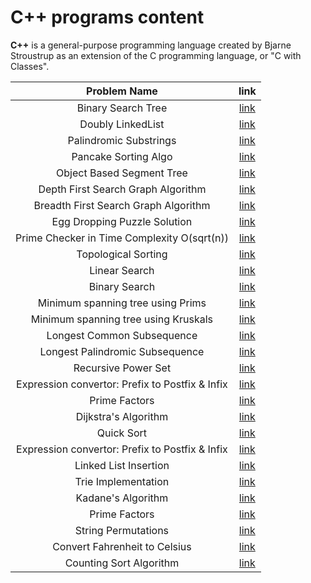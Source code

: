# C++ programs content

**C++** is a general-purpose programming language created by Bjarne Stroustrup as an extension of the C programming language, or "C with Classes".

|       Problem Name        |                           link                            |
| :-----------------------: | :-------------------------------------------------------: |
|    Binary Search Tree     |                     [link](./BST.cpp)                     |
|     Doubly LinkedList     |              [link](./doublyLinkedList.cpp)               |
|  Palindromic Substrings   |            [link](./PalindromicSubstrings.cpp)            |
|   Pancake Sorting Algo    |                 [link](./PancakeSort.cpp)                 |
| Object Based Segment Tree | [link](./SegmentTree/segment_tree_build_update_query.cpp) |
| Depth First Search Graph Algorithm  |          [link](./dfs_traversal.cpp)            |
|Breadth First Search Graph Algorithm |         [link](./bfs_traversal.cpp)             |
|Egg Dropping Puzzle Solution         |                 [link](./eggpuzzle.cpp)         |
| Prime Checker in Time Complexity O(sqrt(n)) |    [link](./primechecker.cpp)           |
| Topological Sorting       |                   [link](./TopolgicalSort.cpp)            |
| Linear Search             |                   [link](./linearSearch.cpp)              |
| Binary Search             |                   [link](./binarySearch.cpp)              |
| Minimum spanning tree using Prims             |[link](./MST_Prims.cpp)                |
| Minimum spanning tree using Kruskals          |[link](./MST_Kruskals.cpp)             |
| Longest Common Subsequence|              [link](./longest_common_subsequence.cpp)     |
| Longest Palindromic Subsequence|    [link](./longest_palindromic_subsequence.cpp)     |
| Recursive Power Set       |         [link](./recursivePowerSetOfString.cpp)           |
| Expression convertor: Prefix to Postfix & Infix|    [link](./prefixConverter.cpp)     |
| Prime Factors             |                   [link](./PrimeFactors.cpp)              |
| Dijkstra's Algorithm  |  [link](Dijkstras_Algorithm/dijkstras_algorithm_sssp.cpp)     |
| Quick Sort                |         [link](./Quick_Sort.cpp)                          |  
| Expression convertor: Prefix to Postfix & Infix|    [link](./prefixConverter.cpp)     |
| Linked List Insertion     |               [link](./singlyLinkedList.cpp)              |
| Trie Implementation       |               [link](./trie_implementation.cpp)           |
| Kadane's Algorithm        |                   [link](./kadanes.cpp)                   |
| Prime Factors             |                   [link](./PrimeFactors.cpp)              |
| String Permutations       |                    [link](./stringPermutations.cpp)       |
| Convert Fahrenheit to Celsius      |                    [link](./fah_to_cel_function(CB).cpp)       |
| Counting Sort Algorithm   |                 [link](./countingSort.cpp)                |
